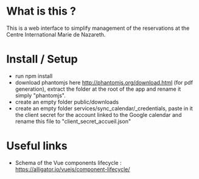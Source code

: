# What is this ?

This is a web interface to simplify management of the reservations at the Centre International Marie de Nazareth.

# Install / Setup

* run npm install
* download phantomjs here http://phantomjs.org/download.html (for pdf generation), extract the folder at the root of the app and rename it simply "phantomjs".
* create an empty folder public/downloads
* create an empty folder services/sync_calendar/\_credentials, paste in it the client secret for the account linked to the Google calendar and rename this file to "client_secret_accueil.json"

# Useful links

* Schema of the Vue components lifecycle : https://alligator.io/vuejs/component-lifecycle/
